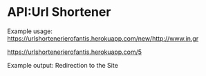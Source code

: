 # API:Url Shortener

Example usage:
https://urlshortenerierofantis.herokuapp.com/new/http://www.in.gr

https://urlshortenerierofantis.herokuapp.com/5

Example output:
Redirection to the Site
